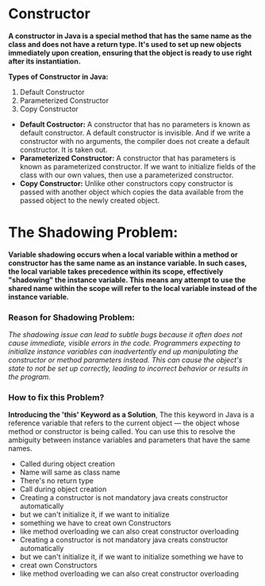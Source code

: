 # Constructor

**A constructor in Java is a special method that has the same name as the class and does not have a return type. It's used to set up new objects immediately upon creation, ensuring that the object is ready to use right after its instantiation.**

**Types of Constructor in Java:**

1. Default Constructor
2. Parameterized Constructor
3. Copy Constructor

- **Default Costructor:** A constructor that has no parameters is known as default constructor. A default constructor is invisible. And if we write a constructor with no arguments, the compiler does not create a default constructor. It is taken out.
- **Parameterized Constructor:** A constructor that has parameters is known as parameterized constructor. If we want to initialize fields of the class with our own values, then use a parameterized constructor.
- **Copy Constructor:** Unlike other constructors copy constructor is passed with another object which copies the data available from the passed object to the newly created object.

# The Shadowing Problem:

**Variable shadowing occurs when a local variable within a method or constructor has the same name as an instance variable. In such cases, the local variable takes precedence within its scope, effectively "shadowing" the instance variable. This means any attempt to use the shared name within the scope will refer to the local variable instead of the instance variable.**

### Reason for Shadowing Problem:

_The shadowing issue can lead to subtle bugs because it often does not cause immediate, visible errors in the code. Programmers expecting to initialize instance variables can inadvertently end up manipulating the constructor or method parameters instead. This can cause the object's state to not be set up correctly, leading to incorrect behavior or results in the program._

### How to fix this Problem?

**Introducing the 'this' Keyword as a Solution**, The this keyword in Java is a reference variable that refers to the current object — the object whose method or constructor is being called. You can use this to resolve the ambiguity between instance variables and parameters that have the same names.


* Called during object creation
* Name will same as class name
* There's no return type
* Call during object creation
* Creating a constructor is not mandatory java creats constructor automatically
* but we can't initialize it, if we want to initialize
* something we have to creat own Constructors
* like method overloading we can also creat constructor overloading
* Creating a constructor is not mandatory java creats constructor automatically
* but we can't initialize it, if we want to initialize something we have to
* creat own Constructors
* like method overloading we can also creat constructor overloading
